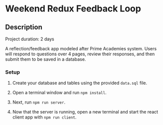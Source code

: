 # Weekend Redux Feedback Loop

## Description
Project duration: 2 days

A reflection/feedback app modeled after Prime Academies system.  Users will respond to questions over 4 pages, review their responses, and then submit them to be saved in a database.

### Setup

1. Create your database and tables using the provided `data.sql` file.

2. Open a terminal window and run `npm install`.

3. Next, run `npm run server`.

4. Now that the server is running, open a new terminal and start the react client app 
    with `npm run client`.